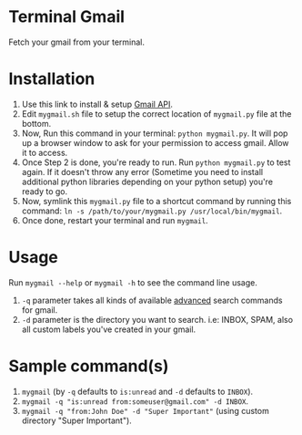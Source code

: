 # Terminal Gmail
Fetch your gmail from your terminal.

# Installation
1. Use this link to install & setup <a target="_blank"  href='https://developers.google.com/gmail/api/quickstart/python#step_2_install_the_google_client_library'>Gmail API</a>.
2. Edit `mygmail.sh` file to setup the correct location of `mygmail.py` file at the bottom.
3. Now, Run this command in your terminal: `python mygmail.py`. It will pop up a browser window to ask for your permission to access gmail. Allow it to access.
4. Once Step 2 is done, you're ready to run. Run `python mygmail.py` to test again. If it doesn't throw any error (Sometime you need to install additional python libraries depending on your python setup) you're ready to go.
5. Now, symlink this `mygmail.py` file to a shortcut command by running this command: `ln -s /path/to/your/mygmail.py /usr/local/bin/mygmail`.
6. Once done, restart your terminal and run `mygmail`.

# Usage
Run `mygmail --help` or `mygmail -h` to see the command line usage.

1. `-q` parameter takes all kinds of available <a target="_blank" href="https://support.google.com/mail/answer/7190?hl=en">advanced</a> search commands for gmail.
2. `-d` parameter is the directory you want to search. i.e: INBOX, SPAM, also all custom labels you've created in your gmail.

# Sample command(s)
1. `mygmail` (by `-q` defaults to `is:unread` and `-d` defaults to `INBOX`).
2. `mygmail -q "is:unread from:someuser@gmail.com" -d INBOX`.
3. `mygmail -q "from:John Doe" -d "Super Important"` (using custom directory "Super Important").

